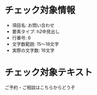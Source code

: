 # チェック対象情報

- 項目名: お問い合わせ
- 要素タイプ: h2中見出し
- 行番号: 6
- 文字数範囲: 15～18文字
- 実際の文字数: 16文字

# チェック対象テキスト

ご予約・ご相談はこちらからどうぞ
